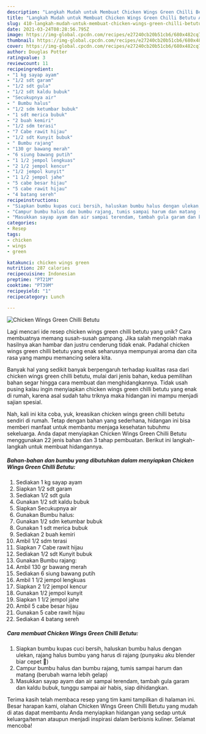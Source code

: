 ```yaml
---
description: "Langkah Mudah untuk Membuat Chicken Wings Green Chilli Betutu Anti Gagal"
title: "Langkah Mudah untuk Membuat Chicken Wings Green Chilli Betutu Anti Gagal"
slug: 410-langkah-mudah-untuk-membuat-chicken-wings-green-chilli-betutu-anti-gagal
date: 2021-03-24T08:28:56.795Z
image: https://img-global.cpcdn.com/recipes/e27240cb20b51cb6/680x482cq70/chicken-wings-green-chilli-betutu-foto-resep-utama.jpg
thumbnail: https://img-global.cpcdn.com/recipes/e27240cb20b51cb6/680x482cq70/chicken-wings-green-chilli-betutu-foto-resep-utama.jpg
cover: https://img-global.cpcdn.com/recipes/e27240cb20b51cb6/680x482cq70/chicken-wings-green-chilli-betutu-foto-resep-utama.jpg
author: Douglas Potter
ratingvalue: 3
reviewcount: 11
recipeingredient:
- "1 kg sayap ayam"
- "1/2 sdt garam"
- "1/2 sdt gula"
- "1/2 sdt kaldu bubuk"
- "Secukupnya air"
- " Bumbu halus"
- "1/2 sdm ketumbar bubuk"
- "1 sdt merica bubuk"
- "2 buah kemiri"
- "1/2 sdm terasi"
- "7 Cabe rawit hijau"
- "1/2 sdt Kunyit bubuk"
- " Bumbu rajang"
- "130 gr bawang merah"
- "6 siung bawang putih"
- "1 1/2 jempol lengkuas"
- "2 1/2 jempol kencur"
- "1/2 jempol kunyit"
- "1 1/2 jempol jahe"
- "5 cabe besar hijau"
- "5 cabe rawit hijau"
- "4 batang sereh"
recipeinstructions:
- "Siapkan bumbu kupas cuci bersih, haluskan bumbu halus dengan ulekan, rajang halus bumbu yang harus di rajang (punyaku aku blender biar cepet 🤭)"
- "Campur bumbu halus dan bumbu rajang, tumis sampai harum dan matang (berubah warna lebih gelap)"
- "Masukkan sayap ayam dan air sampai terendam, tambah gula garam dan kaldu bubuk, tunggu sampai air habis, siap dihidangkan."
categories:
- Resep
tags:
- chicken
- wings
- green

katakunci: chicken wings green 
nutrition: 287 calories
recipecuisine: Indonesian
preptime: "PT21M"
cooktime: "PT39M"
recipeyield: "1"
recipecategory: Lunch

---
```



![Chicken Wings Green Chilli Betutu](https://img-global.cpcdn.com/recipes/e27240cb20b51cb6/680x482cq70/chicken-wings-green-chilli-betutu-foto-resep-utama.jpg)

Lagi mencari ide resep chicken wings green chilli betutu yang unik? Cara membuatnya memang susah-susah gampang. Jika salah mengolah maka hasilnya akan hambar dan justru cenderung tidak enak. Padahal chicken wings green chilli betutu yang enak seharusnya mempunyai aroma dan cita rasa yang mampu memancing selera kita.



Banyak hal yang sedikit banyak berpengaruh terhadap kualitas rasa dari chicken wings green chilli betutu, mulai dari jenis bahan, kedua pemilihan bahan segar hingga cara membuat dan menghidangkannya. Tidak usah pusing kalau ingin menyiapkan chicken wings green chilli betutu yang enak di rumah, karena asal sudah tahu triknya maka hidangan ini mampu menjadi sajian spesial.


Nah, kali ini kita coba, yuk, kreasikan chicken wings green chilli betutu sendiri di rumah. Tetap dengan bahan yang sederhana, hidangan ini bisa memberi manfaat untuk membantu menjaga kesehatan tubuhmu sekeluarga. Anda dapat menyiapkan Chicken Wings Green Chilli Betutu menggunakan 22 jenis bahan dan 3 tahap pembuatan. Berikut ini langkah-langkah untuk membuat hidangannya.

<!--inarticleads1-->

##### Bahan-bahan dan bumbu yang dibutuhkan dalam menyiapkan Chicken Wings Green Chilli Betutu:

1. Sediakan 1 kg sayap ayam
1. Siapkan 1/2 sdt garam
1. Sediakan 1/2 sdt gula
1. Gunakan 1/2 sdt kaldu bubuk
1. Siapkan Secukupnya air
1. Gunakan  Bumbu halus:
1. Gunakan 1/2 sdm ketumbar bubuk
1. Gunakan 1 sdt merica bubuk
1. Sediakan 2 buah kemiri
1. Ambil 1/2 sdm terasi
1. Siapkan 7 Cabe rawit hijau
1. Sediakan 1/2 sdt Kunyit bubuk
1. Gunakan  Bumbu rajang:
1. Ambil 130 gr bawang merah
1. Sediakan 6 siung bawang putih
1. Ambil 1 1/2 jempol lengkuas
1. Siapkan 2 1/2 jempol kencur
1. Gunakan 1/2 jempol kunyit
1. Siapkan 1 1/2 jempol jahe
1. Ambil 5 cabe besar hijau
1. Gunakan 5 cabe rawit hijau
1. Sediakan 4 batang sereh




<!--inarticleads2-->

##### Cara membuat Chicken Wings Green Chilli Betutu:

1. Siapkan bumbu kupas cuci bersih, haluskan bumbu halus dengan ulekan, rajang halus bumbu yang harus di rajang (punyaku aku blender biar cepet 🤭)
1. Campur bumbu halus dan bumbu rajang, tumis sampai harum dan matang (berubah warna lebih gelap)
1. Masukkan sayap ayam dan air sampai terendam, tambah gula garam dan kaldu bubuk, tunggu sampai air habis, siap dihidangkan.




Terima kasih telah membaca resep yang tim kami tampilkan di halaman ini. Besar harapan kami, olahan Chicken Wings Green Chilli Betutu yang mudah di atas dapat membantu Anda menyiapkan hidangan yang sedap untuk keluarga/teman ataupun menjadi inspirasi dalam berbisnis kuliner. Selamat mencoba!
